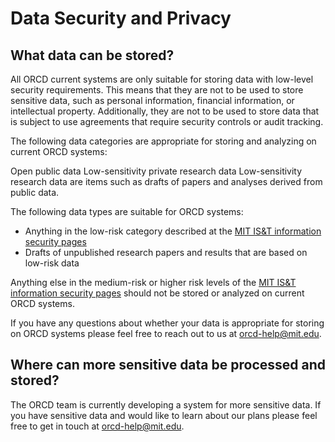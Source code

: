 # Data Security and Privacy

## What data can be stored?

All ORCD current systems are only suitable for storing data with low-level security requirements. This means that they are not to be used to store sensitive data, such as personal information, financial information, or intellectual property. Additionally, they are not to be used to store data that is subject to use agreements that require security controls or audit tracking.

The following data categories are appropriate for storing and analyzing on current ORCD systems:

Open public data
Low-sensitivity private research data
Low-sensitivity research data are items such as drafts of papers and analyses derived from public data.

The following data types are suitable for ORCD systems:

- Anything in the low-risk category described at the [MIT IS&T information security pages](https://infoprotect.mit.edu/risk-classifications)
- Drafts of unpublished research papers and results that are based on low-risk data

Anything else in the medium-risk or higher risk levels of the [MIT IS&T information security pages](https://infoprotect.mit.edu/risk-classifications) should not be stored or analyzed on current ORCD systems.

If you have any questions about whether your data is appropriate for storing on ORCD systems please feel free to reach out to us at <orcd-help@mit.edu>. 

## Where can more sensitive data be processed and stored?

The ORCD team is currently developing a system for more sensitive data. If you have sensitive data and would like to learn about our plans please feel free to get in touch at <orcd-help@mit.edu>.
